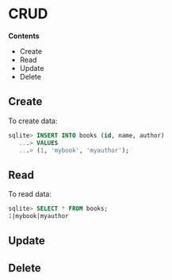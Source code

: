 # CRUD

**Contents**

* Create
* Read
* Update
* Delete

## Create

To create data:

```sql
sqlite> INSERT INTO books (id, name, author)
   ...> VALUES
   ...> (1, 'mybook', 'myauthor');
```

## Read

To read data:

```sql
sqlite> SELECT * FROM books;
1|mybook|myauthor
```

## Update

## Delete
